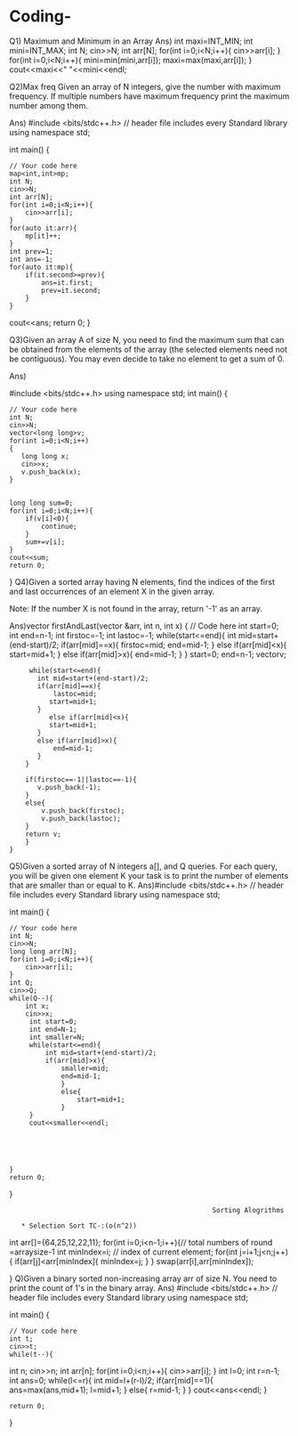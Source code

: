 # Coding-
Q1)     Maximum and Minimum in an Array
Ans)    int maxi=INT_MIN;
        int mini=INT_MAX;
        int N;
        cin>>N;
        int arr[N];
        for(int i=0;i<N;i++){
            cin>>arr[i];
        }
        for(int i=0;i<N;i++){
            mini=min(mini,arr[i]);
            maxi=max(maxi,arr[i]);
        }
        cout<<maxi<<" "<<mini<<endl;
        
Q2)Max freq  Given an array of N integers, give the number with maximum frequency. If multiple numbers have maximum frequency print the maximum number among them.

Ans)  #include <bits/stdc++.h> // header file includes every Standard library
using namespace std;

int main() {

	// Your code here
	map<int,int>mp;
	int N;
	cin>>N;
	int arr[N];
	for(int i=0;i<N;i++){
		cin>>arr[i];
	}
	for(auto it:arr){
		mp[it]++;
	}
	int prev=1;
	int ans=-1;
	for(auto it:mp){
		if(it.second>=prev){
			ans=it.first;
			prev=it.second;
		}
	}
cout<<ans;
	return 0;
}

Q3)Given an array A of size N, you need to find the maximum sum that can be obtained from the elements of the array (the selected elements need not be contiguous). You may even decide to take no element to get a sum of 0.

Ans)


#include <bits/stdc++.h>
using namespace std;
int main() {

	// Your code here
	int N;
	cin>>N;
    vector<long long>v;
	for(int i=0;i<N;i++)
	{
       long long x;
	   cin>>x;
	   v.push_back(x);
	}

	
	long long sum=0;
	for(int i=0;i<N;i++){
		if(v[i]<0){
			continue;
		}
		sum+=v[i];
	}
	cout<<sum;
	return 0;
}
Q4)Given a sorted array having N elements, find the indices of the first and last occurrences of an element X in the given array.

Note: If the number X is not found in the array, return '-1' as an array.

Ans)vector<int> firstAndLast(vector<int> &arr, int n, int x) {
        // Code here
        int start=0;
        int end=n-1;
        int firstoc=-1;
        int lastoc=-1;
        while(start<=end){
           int mid=start+(end-start)/2;
           if(arr[mid]==x){
               firstoc=mid;
               end=mid-1;
           }
           else if(arr[mid]<x){
               start=mid+1;
           }
            else if(arr[mid]>x){
               end=mid-1;
           }
        }
        start=0;
        end=n-1;
        vector<int>v;
    
         while(start<=end){
           int mid=start+(end-start)/2;
           if(arr[mid]==x){
               lastoc=mid;
              start=mid+1;
           }
              else if(arr[mid]<x){
              start=mid+1;
           }
           else if(arr[mid]>x){
               end=mid-1;
           }
        }
      
        if(firstoc==-1||lastoc==-1){
           v.push_back(-1);
        }
        else{
            v.push_back(firstoc);
            v.push_back(lastoc);
        }
        return v;
        }
	}
	
Q5)Given a sorted array of N integers a[], and Q queries. For each query, you will be given one element K your task is to print the number of elements that are smaller than or equal to K.
Ans)#include <bits/stdc++.h> // header file includes every Standard library
using namespace std;

int main() {

	// Your code here
	int N;
	cin>>N;
	long long arr[N];
	for(int i=0;i<N;i++){
		cin>>arr[i];
	}
	int Q;
	cin>>Q;
	while(Q--){
		int x;
		cin>>x;
         int start=0;
		 int end=N-1;
		 int smaller=N;
		 while(start<=end){
			 int mid=start+(end-start)/2;
			 if(arr[mid]>x){
				 smaller=mid;
				 end=mid-1;
				 }
				 else{
					 start=mid+1;
				 }
		 }
		 cout<<smaller<<endl;


		
		
		
	}
	return 0;
}
	
	                                                   Sorting Alogrithms
	
       * Selection Sort TC-:(o(n^2))
int arr[]={64,25,12,22,11};
for(int i=0;i<n-1;i++){// total numbers of round =arraysize-1
  int minIndex=i; // index of current element;
  for(int j=i+1;j<n;j++){
	 if(arr[j]<arr[minIndex]{
	   minIndex=j;
	}
	}
	swap(arr[i],arr[minIndex]);
			
			
}
Q)Given a binary sorted non-increasing array arr of size N. You need to print the count of 1's in the binary array.
Ans) #include <bits/stdc++.h> // header file includes every Standard library
using namespace std;

int main() {

	// Your code here
	int t;
	cin>>t;
	while(t--){
 int n;
	cin>>n;
	int arr[n];
	for(int i=0;i<n;i++){
		cin>>arr[i];
	}
	int l=0;
	int r=n-1;
	int ans=0;
	while(l<=r){
		int mid=l+(r-l)/2;
		if(arr[mid]==1){
			ans=max(ans,mid+1);
			l=mid+1;
		}
		else{
			r=mid-1;
		}
	}
	cout<<ans<<endl;
	}
	

	return 0;
}
